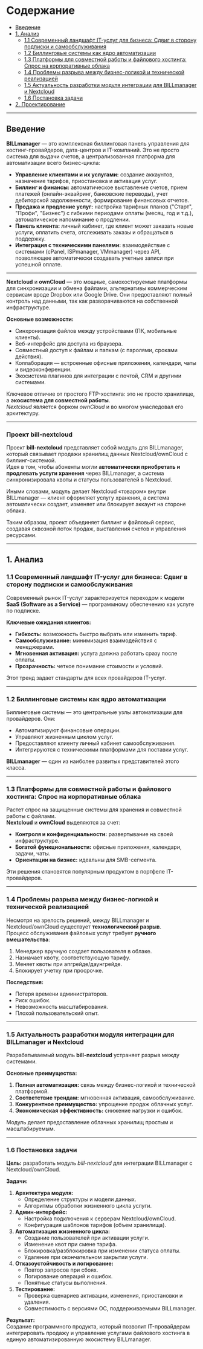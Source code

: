 # Содержание

- [Введение](#введение)
- [1. Анализ](#1-анализ)
  - [1.1 Современный ландшафт IT-услуг для бизнеса: Сдвиг в сторону подписки и самообслуживания](#11-современный-ландшафт-it-услуг-для-бизнеса-сдвиг-в-сторону-подписки-и-самообслуживания)
  - [1.2 Биллинговые системы как ядро автоматизации](#12-биллинговые-системы-как-ядро-автоматизации)
  - [1.3 Платформы для совместной работы и файлового хостинга: Спрос на корпоративные облака](#13-платформы-для-совместной-работы-и-файлового-хостинга-спрос-на-корпоративные-облака)
  - [1.4 Проблемы разрыва между бизнес-логикой и технической реализацией](#14-проблемы-разрыва-между-бизнес-логикой-и-технической-реализацией)
  - [1.5 Актуальность разработки модуля интеграции для BILLmanager и Nextcloud](#15-актуальность-разработки-модуля-интеграции-для-billmanager-и-nextcloud)
  - [1.6 Постановка задачи](#16-постановка-задачи)
- [2. Проектирование](#2-проектирование)

---

## Введение

**BILLmanager** — это комплексная биллинговая панель управления для хостинг-провайдеров, дата-центров и IT-компаний. Это не просто система для выдачи счетов, а централизованная платформа для автоматизации всего бизнес-цикла:

- **Управление клиентами и их услугами:** создание аккаунтов, назначение тарифов, приостановка и активация услуг.  
- **Биллинг и финансы:** автоматическое выставление счетов, прием платежей (онлайн-эквайринг, банковские переводы), учет дебиторской задолженности, формирование финансовых отчетов.  
- **Продажа и продление услуг:** настройка тарифных планов ("Старт", "Профи", "Бизнес") с гибкими периодами оплаты (месяц, год и т.д.), автоматическое напоминание о продлении.  
- **Панель клиента:** личный кабинет, где клиент может заказать новые услуги, оплатить счета, отслеживать заказы и обращаться в поддержку.  
- **Интеграция с техническими панелями:** взаимодействие с системами (cPanel, ISPmanager, VMmanager) через API, позволяющее автоматически создавать учетные записи при успешной оплате.  

---

**Nextcloud** и **ownCloud** — это мощные, самохостируемые платформы для синхронизации и обмена файлами, альтернативы коммерческим сервисам вроде Dropbox или Google Drive. Они предоставляют полный контроль над данными, так как разворачиваются на собственной инфраструктуре.

**Основные возможности:**
- Синхронизация файлов между устройствами (ПК, мобильные клиенты).
- Веб-интерфейс для доступа из браузера.
- Совместный доступ к файлам и папкам (с паролями, сроками действия).
- Коллаборация — встроенные офисные приложения, календари, чаты и видеоконференции.
- Экосистема плагинов для интеграции с почтой, CRM и другими системами.

Ключевое отличие от простого FTP-хостинга: это не просто хранилище, а **экосистема для совместной работы**.  
*Nextcloud* является форком *ownCloud* и во многом унаследовал его архитектуру.

---

### Проект **bill-nextcloud**

Проект **bill-nextcloud** представляет собой модуль для BILLmanager, который связывает продажи хранилищ данных Nextcloud/ownCloud с биллинг-системой.  
Идея в том, чтобы абоненты могли **автоматически приобретать и продлевать услуги хранения** через BILLmanager, а система синхронизировала квоты и статусы пользователей в Nextcloud.

Иными словами, модуль делает Nextcloud «товаром» внутри BILLmanager — клиент оформляет услугу хранения, а система автоматически создает, изменяет или блокирует аккаунт на стороне облака.

Таким образом, проект объединяет биллинг и файловый сервис, создавая сквозной поток продаж, выставления счетов и управления ресурсами.

---

## 1. Анализ

### 1.1 Современный ландшафт IT-услуг для бизнеса: Сдвиг в сторону подписки и самообслуживания

Современный рынок IT-услуг характеризуется переходом к модели **SaaS (Software as a Service)** — программному обеспечению как услуге по подписке.

**Ключевые ожидания клиентов:**
- **Гибкость:** возможность быстро выбрать или изменить тариф.  
- **Самообслуживание:** минимизация взаимодействия с менеджерами.  
- **Мгновенная активация:** услуга должна работать сразу после оплаты.  
- **Прозрачность:** четкое понимание стоимости и условий.

Этот тренд задает стандарты для всех провайдеров IT-услуг.

---

### 1.2 Биллинговые системы как ядро автоматизации

Биллинговые системы — это центральные узлы автоматизации для провайдеров. Они:

- Автоматизируют финансовые операции.  
- Управляют жизненным циклом услуг.  
- Предоставляют клиенту личный кабинет самообслуживания.  
- Интегрируются с техническими платформами для поставки услуг.  

**BILLmanager** — один из наиболее развитых представителей этого класса.

---

### 1.3 Платформы для совместной работы и файлового хостинга: Спрос на корпоративные облака

Растет спрос на защищенные системы для хранения и совместной работы с файлами.  
**Nextcloud** и **ownCloud** выделяются за счет:

- **Контроля и конфиденциальности:** развертывание на своей инфраструктуре.  
- **Богатой функциональности:** офисные приложения, календари, задачи, чаты.  
- **Ориентации на бизнес:** идеальны для SMB-сегмента.  

Эти решения становятся популярным продуктом в портфеле IT-провайдеров.

---

### 1.4 Проблемы разрыва между бизнес-логикой и технической реализацией

Несмотря на зрелость решений, между BILLmanager и Nextcloud/ownCloud существует **технологический разрыв**.  
Процесс обслуживания файловых услуг требует **ручного вмешательства**:

1. Менеджер вручную создает пользователя в облаке.  
2. Назначает квоту, соответствующую тарифу.  
3. Меняет квоты при апгрейде/даунгрейде.  
4. Блокирует учетку при просрочке.  

**Последствия:**
- Потеря времени администраторов.  
- Риск ошибок.  
- Невозможность масштабирования.  
- Плохой пользовательский опыт.

---

### 1.5 Актуальность разработки модуля интеграции для BILLmanager и Nextcloud

Разрабатываемый модуль **bill-nextcloud** устраняет разрыв между системами.

**Основные преимущества:**
1. **Полная автоматизация:** связь между бизнес-логикой и технической платформой.  
2. **Соответствие трендам:** мгновенная активация, самообслуживание.  
3. **Конкурентное преимущество:** упрощение продаж облачных услуг.  
4. **Экономическая эффективность:** снижение нагрузки и ошибок.

Модуль делает предоставление облачных хранилищ простым и масштабируемым.

---

### 1.6 Постановка задачи

**Цель:** разработать модуль *bill-nextcloud* для интеграции BILLmanager с Nextcloud/ownCloud.

**Задачи:**
1. **Архитектура модуля:**
   - Определение структуры и модели данных.  
   - Алгоритмы обработки жизненного цикла услуги.  
2. **Админ-интерфейс:**
   - Настройка подключения к серверам Nextcloud/ownCloud.  
   - Конфигурация шаблонов тарифов (объем хранилища).  
3. **Автоматизация жизненного цикла:**
   - Создание пользователей при активации услуги.  
   - Изменение квот при смене тарифа.  
   - Блокировка/разблокировка при изменении статуса оплаты.  
   - Удаление при окончательном закрытии услуги.  
4. **Отказоустойчивость и логирование:**
   - Повтор запросов при сбоях.  
   - Логирование операций и ошибок.  
   - Понятные статусы выполнения.  
5. **Тестирование:**
   - Проверка сценариев активации, изменения, приостановки и удаления.  
   - Совместимость с версиями ОС, поддерживаемыми BILLmanager.

**Результат:**  
Создание программного продукта, который позволит IT-провайдерам интегрировать продажу и управление услугами файлового хостинга в единую автоматизированную экосистему BILLmanager.

